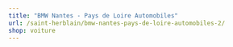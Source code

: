 ```yaml
---
title: "BMW Nantes - Pays de Loire Automobiles"
url: /saint-herblain/bmw-nantes-pays-de-loire-automobiles-2/
shop: voiture
---
```

